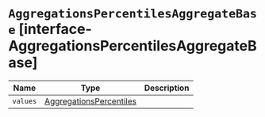 # `AggregationsPercentilesAggregateBase` [interface-AggregationsPercentilesAggregateBase]

| Name | Type | Description |
| - | - | - |
| `values` | [AggregationsPercentiles](./AggregationsPercentiles.md) | &nbsp; |
